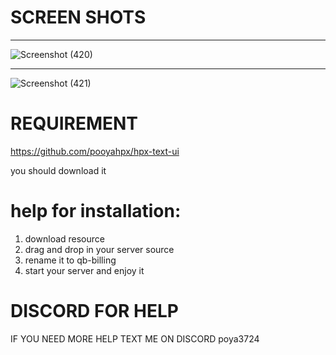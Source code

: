 # SCREEN SHOTS
**********
 
![Screenshot (420)](https://github.com/user-attachments/assets/9b435960-1784-441d-824a-08eaa3e188bc)


************

![Screenshot (421)](https://github.com/user-attachments/assets/eca210ef-05dc-420f-9d23-64c02b7be4f3)

# REQUIREMENT
https://github.com/pooyahpx/hpx-text-ui

you should download it 

# help for installation:
1. download resource
2. drag and drop in your server source
4. rename it to qb-billing
5. start your server and enjoy it

# DISCORD FOR HELP 

IF YOU NEED MORE HELP TEXT ME ON DISCORD poya3724
